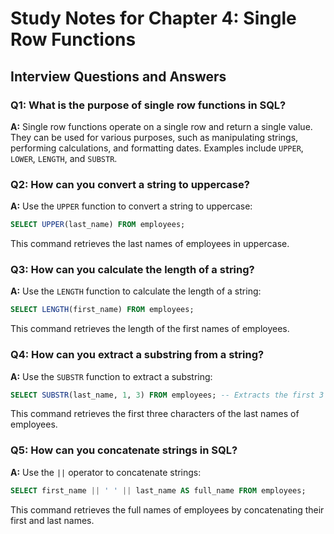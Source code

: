 # Study Notes for Chapter 4: Single Row Functions

## Interview Questions and Answers

### Q1: What is the purpose of single row functions in SQL?
**A:** Single row functions operate on a single row and return a single value. They can be used for various purposes, such as manipulating strings, performing calculations, and formatting dates. Examples include `UPPER`, `LOWER`, `LENGTH`, and `SUBSTR`.

### Q2: How can you convert a string to uppercase?
**A:** Use the `UPPER` function to convert a string to uppercase:
```sql
SELECT UPPER(last_name) FROM employees;
```
This command retrieves the last names of employees in uppercase.

### Q3: How can you calculate the length of a string?
**A:** Use the `LENGTH` function to calculate the length of a string:
```sql
SELECT LENGTH(first_name) FROM employees;
```
This command retrieves the length of the first names of employees.

### Q4: How can you extract a substring from a string?
**A:** Use the `SUBSTR` function to extract a substring:
```sql
SELECT SUBSTR(last_name, 1, 3) FROM employees; -- Extracts the first 3 characters
```
This command retrieves the first three characters of the last names of employees.

### Q5: How can you concatenate strings in SQL?
**A:** Use the `||` operator to concatenate strings:
```sql
SELECT first_name || ' ' || last_name AS full_name FROM employees;
```
This command retrieves the full names of employees by concatenating their first and last names.
